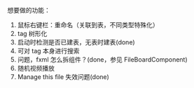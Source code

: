 想要做的功能：
1. 鼠标右键栏：重命名（关联到表，不同类型特殊化）
2. tag 树形化
3. 启动时检测是否已建表，无表时建表(done)
4. 可对 tag 本身进行搜索
5. 问题，fxml 怎么拆组件？(done，参见 FileBoardComponent)
6. 随机视频播放
7. Manage this file 失效问题(done)


